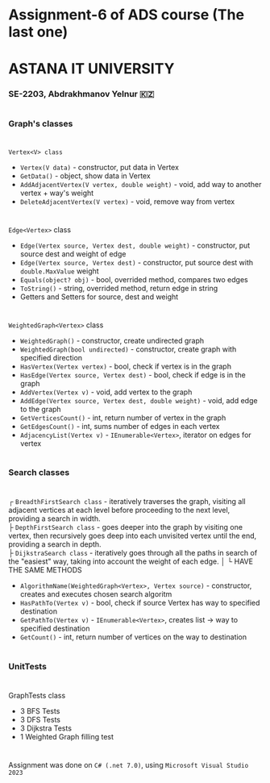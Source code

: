 # Assignment-6 of ADS course (The last one)
# ASTANA IT UNIVERSITY
### SE-2203, Abdrakhmanov Yelnur 🇰🇿

#

### Graph's classes

#

`Vertex<V> class`
- `Vertex(V data)` - constructor, put data in Vertex
- `GetData()` - object, show data in Vertex
- `AddAdjacentVertex(V vertex, double weight)` - void, add way to another vertex + way's weight
- `DeleteAdjacentVertex(V vertex)` - void, remove way from vertex

#

`Edge<Vertex>` class
- `Edge(Vertex source, Vertex dest, double weight)` - constructor, put source dest and weight of edge
- `Edge(Vertex source, Vertex dest)` - constructor, put source dest with `double.MaxValue` weight
- `Equals(object? obj)` - bool, overrided method, compares two edges
- `ToString()` - string, overrided method, return edge in string
- Getters and Setters for source, dest and weight

#

`WeightedGraph<Vertex>` class
- `WeightedGraph()` - constructor, create undirected graph
- `WeightedGraph(bool undirected)` - constructor, create graph with specified direction
- `HasVertex(Vertex vertex)` - bool, check if vertex is in the graph
- `HasEdge(Vertex source, Vertex dest)` - bool, check if edge is in the graph
- `AddVertex(Vertex v)` - void, add vertex to the graph
- `AddEdge(Vertex source, Vertex dest, double weight)` - void, add edge to the graph
- `GetVerticesCount()` - int, return number of vertex in the graph
- `GetEdgesCount()` - int, sums number of edges in each vertex
- `AdjacencyList(Vertex v)` - `IEnumerable<Vertex>`, iterator on edges for vertex
  
#
  
### Search classes

#
  
┌ `BreadthFirstSearch class` - iteratively traverses the graph, visiting all adjacent vertices at each level before proceeding to the next level, providing a search in width. <br/>
├ `DepthFirstSearch class` - goes deeper into the graph by visiting one vertex, then recursively goes deep into each unvisited vertex until the end, providing a search in depth. <br/>
├ `DijkstraSearch class` - iteratively goes through all the paths in search of the "easiest" way, taking into account the weight of each edge.
│
└ HAVE THE SAME METHODS

- `AlgorithmName(WeightedGraph<Vertex>, Vertex source)` - constructor, creates and executes chosen search algoritm
- `HasPathTo(Vertex v)` - bool, check if source Vertex has way to specified destination 
- `GetPathTo(Vertex v)` - `IEnumerable<Vertex>`, creates list -> way to specified destination
- `GetCount()` - int, return number of vertices on the way to destination

#

### UnitTests

#

GraphTests class
- 3 BFS Tests
- 3 DFS Tests
- 3 Dijkstra Tests
- 1 Weighted Graph filling test

#

Assignment was done on `C# (.net 7.0)`, using `Microsoft Visual Studio 2023`
